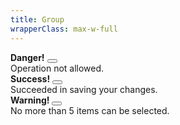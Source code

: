 ```yaml
---
title: Group
wrapperClass: max-w-full
---
```


<div class="vv-alert-group" role="group">
  <div class="vv-alert 
              vv-alert--danger 
              vv-alert--dismissable" role="alert">
    <div class="vv-alert__header">
      <IconifyIcon icon="akar-icons:block" />
      <strong class="vv-alert__title">Danger!</strong>
      <button class="vv-alert__close" type="button" aria-label="Close"></button>
    </div>
    <div class="vv-alert__content">
       Operation not allowed.
    </div>
  </div>
  <div class="vv-alert 
              vv-alert--success 
              vv-alert--dismissable" role="alert">
    <div class="vv-alert__header">
      <IconifyIcon icon="akar-icons:circle-check" />
      <strong class="vv-alert__title">Success!</strong>
      <button class="vv-alert__close" type="button" aria-label="Close"></button>
    </div>
    <div class="vv-alert__content">
       Succeeded in saving your changes.
    </div>
  </div>
  <div class="vv-alert 
              vv-alert--warning 
              vv-alert--dismissable" role="alert">
    <div class="vv-alert__header">
      <IconifyIcon icon="akar-icons:triangle-alert" />
      <strong class="vv-alert__title">Warning!</strong>
      <button class="vv-alert__close" type="button" aria-label="Close"></button>
    </div>
    <div class="vv-alert__content">
        No more than 5 items can be selected.
    </div>
  </div>
</div>
